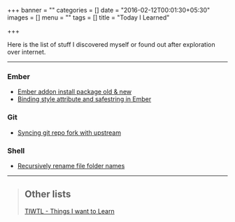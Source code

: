 +++
banner = ""
categories = []
date = "2016-02-12T00:01:30+05:30"
images = []
menu = ""
tags = []
title = "Today I Learned"

+++

Here is the list of stuff I discovered myself or found out after exploration over internet. 

<!--more-->

---
### Ember
- [Ember addon install package old & new](/til/ember/addon-install-package-new-old/)
- [Binding style attribute and safestring in Ember](/til/ember/binding-style-attribute-and-safestring/)


### Git
- [Syncing git repo fork with upstream](/til/git/syncing-git-repo-fork-with-upstream/)

### Shell
- [Recursively rename file folder names](/til/shell/recursively-rename-file-folder-names/)

---

> ## Other lists
> [TIWTL - Things I want to Learn](/things-i-want-to-learn/)
